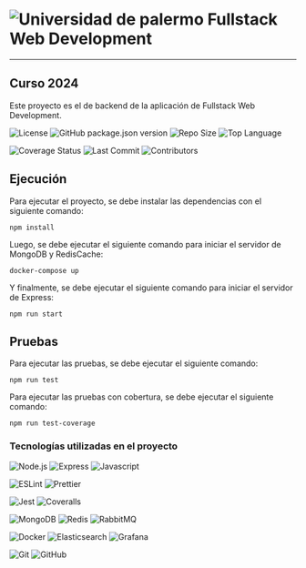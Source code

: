 # ![Universidad de palermo](https://www.palermo.edu/images/header/logo.png) Fullstack Web Development

___

## Curso 2024

Este proyecto es el de backend de la aplicación de Fullstack Web Development.

![License](https://img.shields.io/github/license/vdacun1/fullstack-web-development)
![GitHub package.json version](https://img.shields.io/github/package-json/v/vdacun1/fullstack-web-development)
![Repo Size](https://img.shields.io/github/repo-size/vdacun1/fullstack-web-development)
![Top Language](https://img.shields.io/github/languages/top/vdacun1/fullstack-web-development)

![Coverage Status](https://coveralls.io/repos/github/vdacun1/fullstack-web-development/badge.svg)
![Last Commit](https://img.shields.io/github/last-commit/vdacun1/fullstack-web-development)
![Contributors](https://img.shields.io/github/contributors/vdacun1/fullstack-web-development)

## Ejecución

Para ejecutar el proyecto, se debe instalar las dependencias con el siguiente comando:

```
npm install
```

Luego, se debe ejecutar el siguiente comando para iniciar el servidor de MongoDB y RedisCache:

```
docker-compose up
```

Y finalmente, se debe ejecutar el siguiente comando para iniciar el servidor de Express:

```
npm run start
```

## Pruebas

Para ejecutar las pruebas, se debe ejecutar el siguiente comando:

```
npm run test
```

Para ejecutar las pruebas con cobertura, se debe ejecutar el siguiente comando:

```
npm run test-coverage
```

### Tecnologías utilizadas en el proyecto

![Node.js](https://img.shields.io/badge/-Node.js-43853D?style=flat&logo=node.js&logoColor=white)
![Express](https://img.shields.io/badge/-Express-000000?style=flat&logo=express&logoColor=white)
![Javascript](https://img.shields.io/badge/-Javascript-F7DF1E?style=flat&logo=javascript&logoColor=black)

![ESLint](https://img.shields.io/badge/-ESLint-4B32C3?style=flat&logo=eslint&logoColor=white)
![Prettier](https://img.shields.io/badge/-Prettier-F7B93E?style=flat&logo=prettier&logoColor=black)

![Jest](https://img.shields.io/badge/-Jest-C21325?style=flat&logo=jest&logoColor=white)
![Coveralls](https://img.shields.io/badge/-Coveralls-3F5767?style=flat&logo=coveralls&logoColor=white)

![MongoDB](https://img.shields.io/badge/-MongoDB-47A248?style=flat&logo=mongodb&logoColor=white)
![Redis](https://img.shields.io/badge/-Redis-DC382D?style=flat&logo=redis&logoColor=white)
![RabbitMQ](https://img.shields.io/badge/-RabbitMQ-FF6600?style=flat&logo=rabbitmq&logoColor=white)

![Docker](https://img.shields.io/badge/-Docker-2496ED?style=flat&logo=docker&logoColor=white)
![Elasticsearch](https://img.shields.io/badge/-Elasticsearch-005571?style=flat&logo=elasticsearch&logoColor=white)
![Grafana](https://img.shields.io/badge/-Grafana-F46800?style=flat&logo=grafana&logoColor=white)

![Git](https://img.shields.io/badge/-Git-F05032?style=flat&logo=git&logoColor=white)
![GitHub](https://img.shields.io/badge/-GitHub-181717?style=flat&logo=github&logoColor=white)